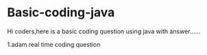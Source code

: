# Basic-coding-java
Hi coders,here is a basic coding question using java with answer......


1.adam real time coding question
